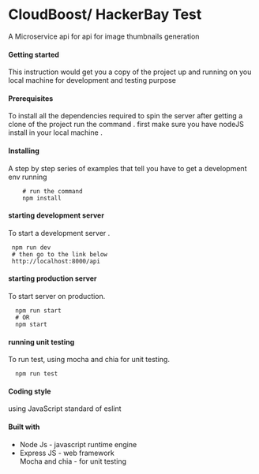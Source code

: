 # CloudBoost/ HackerBay  Test
  A Microservice api for api for image thumbnails generation
#### Getting started 
This instruction would get you a copy of the project up and running on you local machine for development and testing purpose </br>
#### Prerequisites
To install all the dependencies required to spin the server after getting a clone of the project run the command . first make sure you have nodeJS install in your local machine .</br>
#### Installing
A step by step series of examples that tell you have to get a development env running
``` cd projectDirectory
    # run the command
    npm install 
```
#### starting development server 
To start a development server .</br>
```
 npm run dev
 # then go to the link below
 http://localhost:8000/api
 ```
#### starting production server
To start server on production.</br>
``` 
  npm run start 
  # OR
  npm start
```
#### running unit testing 
To run test, using mocha and chia for unit testing.</br>
```
  npm run test
```
#### Coding style 
using JavaScript standard of eslint </br>
#### Built with 
<ul>
  <li>Node Js - javascript runtime engine </li>
  <li> Express JS - web framework </li>
  </li> Mocha and chia - for unit testing </li>

</ul>

